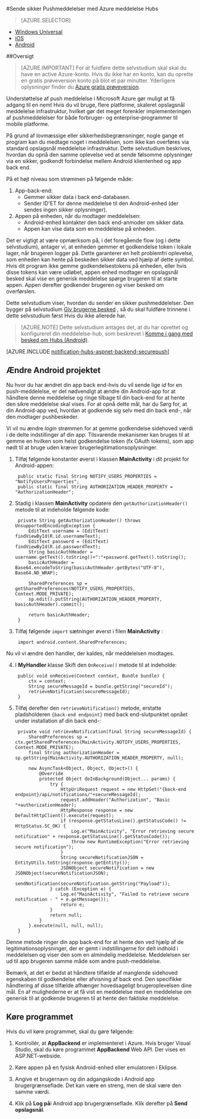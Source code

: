 <properties
    pageTitle="Sende sikker Pushmeddelelser med Azure meddelelse Hubs"
    description="Lær at sende sikker pushmeddelelser til en Android-app fra Azure. Kodeeksempler, der er skrevet i Java og C#."
    documentationCenter="android"
    keywords="Push-meddelelse, pushmeddelelser, push-meddelelser, android pushmeddelelser"
    authors="ysxu"
    manager="erikre"
    editor=""
    services="notification-hubs"/>

<tags
    ms.service="notification-hubs"
    ms.workload="mobile"
    ms.tgt_pltfrm="android"
    ms.devlang="java"
    ms.topic="article"
    ms.date="06/29/2016" 
    ms.author="yuaxu"/>

#<a name="sending-secure-push-notifications-with-azure-notification-hubs"></a>Sende sikker Pushmeddelelser med Azure meddelelse Hubs

> [AZURE.SELECTOR]
- [Windows Universal](notification-hubs-aspnet-backend-windows-dotnet-wns-secure-push-notification.md)
- [iOS](notification-hubs-aspnet-backend-ios-push-apple-apns-secure-notification.md)
- [Android](notification-hubs-aspnet-backend-android-secure-google-gcm-push-notification.md)

##<a name="overview"></a>Oversigt

> [AZURE.IMPORTANT] For at fuldføre dette selvstudium skal skal du have en active Azure-konto. Hvis du ikke har en konto, kan du oprette en gratis prøveversion konto på blot et par minutter. Yderligere oplysninger finder du [Azure gratis prøveversion](https://azure.microsoft.com/pricing/free-trial/?WT.mc_id=A643EE910&amp;returnurl=http%3A%2F%2Fazure.microsoft.com%2Fen-us%2Fdocumentation%2Farticles%2Fpartner-xamarin-notification-hubs-ios-get-started).

Understøttelse af push meddelelse i Microsoft Azure gør muligt at få adgang til en nemt Hvis du vil bruge, flere platforme, skaleret opslagsnål meddelelse infrastruktur, hvilket gør det meget forenkler implementeringen af pushmeddelelser for både forbruger- og enterprise-programmer til mobile platforme.

På grund af lovmæssige eller sikkerhedsbegrænsninger, nogle gange et program kan du medtage noget i meddelelsen, som ikke kan overføres via standard opslagsnål meddelelse infrastruktur. Dette selvstudium beskrives, hvordan du opnå den samme oplevelse ved at sende følsomme oplysninger via en sikker, godkendt forbindelse mellem Android klientenhed og app back end.

På et højt niveau som strømmen på følgende måde:

1. App-back-end:
    - Gemmer sikker data i back end-databasen.
    - Sender ID'ET for denne meddelelse til den Android-enhed (der sendes ingen sikker oplysninger).
2. Appen på enheden, når du modtager meddelelsen:
    - Android-enhed kontakter den back end-anmoder om sikker data.
    - Appen kan vise data som en meddelelse på enheden.

Det er vigtigt at være opmærksom på, i det foregående flow (og i dette selvstudium), antager vi, at enheden gemmer et godkendelse token i lokale lager, når brugeren logger på. Dette garanterer en helt problemfri oplevelse, som enheden kan hente på beskeden sikker data ved hjælp af dette symbol. Hvis dit program ikke gemme godkendelsestokens på enheden, eller hvis disse tokens kan være udløbet, appen enhed modtager en opslagsnål besked skal vise en generisk meddelelse spørge brugeren til at starte appen. Appen derefter godkender brugeren og viser besked om overførslen.

Dette selvstudium viser, hvordan du sender en sikker pushmeddelelser. Den bygger på selvstudium [Giv brugerne besked](notification-hubs-aspnet-backend-gcm-android-push-to-user-google-notification.md) , så du skal fuldføre trinnene i dette selvstudium først Hvis du ikke allerede har.

> [AZURE.NOTE] Dette selvstudium antages det, at du har oprettet og konfigureret din meddelelse-hub, som beskrevet i [Komme i gang med besked om Hubs (Android)](notification-hubs-android-push-notification-google-gcm-get-started.md).

[AZURE.INCLUDE [notification-hubs-aspnet-backend-securepush](../../includes/notification-hubs-aspnet-backend-securepush.md)]

## <a name="modify-the-android-project"></a>Ændre Android projektet

Nu hvor du har ændret din app back end-hvis du vil sende lige *id* for en push-meddelelse, er det nødvendigt at ændre din Android-app for at håndtere denne meddelelse og ringe tilbage til din back-end for at hente den sikre meddelelse skal vises.
For at opnå dette mål, har du Sørg for, at din Android-app ved, hvordan at godkende sig selv med din back end-, når den modtager pushbeskeder.

Vi vil nu ændre *login* strømmen for at gemme godkendelse sidehoved værdi i de delte indstillinger af din app. Tilsvarende mekanismer kan bruges til at gemme en hvilken som helst godkendelse token (fx OAuth tokens), som app nødt til at bruge uden kræver brugerlegitimationsoplysninger.

1. Tilføj følgende konstanter øverst i klassen **MainActivity** i dit projekt for Android-appen:

        public static final String NOTIFY_USERS_PROPERTIES = "NotifyUsersProperties";
        public static final String AUTHORIZATION_HEADER_PROPERTY = "AuthorizationHeader";

2. Stadig i klassen **MainActivity** opdatere den `getAuthorizationHeader()` metode til at indeholde følgende kode:

        private String getAuthorizationHeader() throws UnsupportedEncodingException {
            EditText username = (EditText) findViewById(R.id.usernameText);
            EditText password = (EditText) findViewById(R.id.passwordText);
            String basicAuthHeader = username.getText().toString()+":"+password.getText().toString();
            basicAuthHeader = Base64.encodeToString(basicAuthHeader.getBytes("UTF-8"), Base64.NO_WRAP);

            SharedPreferences sp = getSharedPreferences(NOTIFY_USERS_PROPERTIES, Context.MODE_PRIVATE);
            sp.edit().putString(AUTHORIZATION_HEADER_PROPERTY, basicAuthHeader).commit();

            return basicAuthHeader;
        }

3. Tilføj følgende `import` sætninger øverst i filen **MainActivity** :

        import android.content.SharedPreferences;

Nu vil vi ændre den handler, der kaldes, når meddelelsen modtages.

4. I **MyHandler** klasse Skift den `OnReceive()` metode til at indeholde:

        public void onReceive(Context context, Bundle bundle) {
            ctx = context;
            String secureMessageId = bundle.getString("secureId");
            retrieveNotification(secureMessageId);
        }

5. Tilføj derefter den `retrieveNotification()` metode, erstatte pladsholderen `{back-end endpoint}` med back end-slutpunktet opnået under installation af din back end-:

        private void retrieveNotification(final String secureMessageId) {
            SharedPreferences sp = ctx.getSharedPreferences(MainActivity.NOTIFY_USERS_PROPERTIES, Context.MODE_PRIVATE);
            final String authorizationHeader = sp.getString(MainActivity.AUTHORIZATION_HEADER_PROPERTY, null);

            new AsyncTask<Object, Object, Object>() {
                @Override
                protected Object doInBackground(Object... params) {
                    try {
                        HttpUriRequest request = new HttpGet("{back-end endpoint}/api/notifications/"+secureMessageId);
                        request.addHeader("Authorization", "Basic "+authorizationHeader);
                        HttpResponse response = new DefaultHttpClient().execute(request);
                        if (response.getStatusLine().getStatusCode() != HttpStatus.SC_OK) {
                            Log.e("MainActivity", "Error retrieving secure notification" + response.getStatusLine().getStatusCode());
                            throw new RuntimeException("Error retrieving secure notification");
                        }
                        String secureNotificationJSON = EntityUtils.toString(response.getEntity());
                        JSONObject secureNotification = new JSONObject(secureNotificationJSON);
                        sendNotification(secureNotification.getString("Payload"));
                    } catch (Exception e) {
                        Log.e("MainActivity", "Failed to retrieve secure notification - " + e.getMessage());
                        return e;
                    }
                    return null;
                }
            }.execute(null, null, null);
        }


Denne metode ringer din app back-end for at hente den ved hjælp af de legitimationsoplysninger, der er gemt i indstillingerne for delt indhold i meddelelsen og viser den som en almindelig meddelelse. Meddelelsen ser ud til app brugeren samme måde som andre push-meddelelse.

Bemærk, at det er bedst at håndtere tilfælde af manglende sidehoved egenskaben til godkendelse eller afvisning af back end. Den specifikke håndtering af disse tilfælde afhænger hovedsageligt brugeroplevelsen dine mål. En af mulighederne er at få vist en meddelelse med en meddelelse om generisk til at godkende brugeren til at hente den faktiske meddelelse.

## <a name="run-the-application"></a>Køre programmet

Hvis du vil køre programmet, skal du gøre følgende:

1. Kontrollér, at **AppBackend** er implementeret i Azure. Hvis bruger Visual Studio, skal du køre programmet **AppBackend** Web API. Der vises en ASP.NET-webside.

2. Køre appen på en fysisk Android-enhed eller emulatoren i Eklipse.

3. Angive et brugernavn og din adgangskode i Android app brugergrænseflade. Det kan være en streng, men de skal være den samme værdi.

4. Klik på **Log på**i Android app brugergrænseflade. Klik derefter på **Send opslagsnål**.
